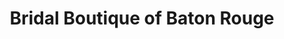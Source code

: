 ---
title: "Bridal Boutique of Baton Rouge"
url: /baton-rouge/bridal-boutique-of-baton-rouge/
shop: clothes
---